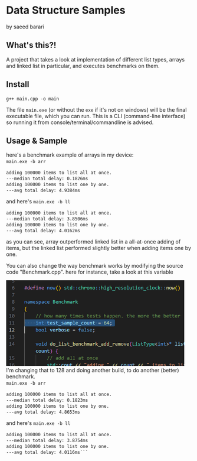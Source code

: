 # Data Structure Samples
by saeed barari

## What's this?!
A project that takes a look at implementation of different list types, arrays and linked list in particular, and executes benchmarks on them.

## Install
```console
g++ main.cpp -o main
```
The file `main.exe` (or without the `exe` if it's not on windows) will be the final executable file, which you can run. This is a CLI (command-line interface) so running it from console/terminal/commandline is advised.

## Usage & Sample
here's a benchmark example of arrays in my device:  
`main.exe -b arr`
```console
adding 100000 items to list all at once.
---median total delay: 0.1826ms
adding 100000 items to list one by one.
---avg total delay: 4.9384ms
```
and here's `main.exe -b ll`
```console
adding 100000 items to list all at once.
---median total delay: 3.8506ms
adding 100000 items to list one by one.
---avg total delay: 4.0162ms
```
as you can see, array outperformed linked list in a all-at-once adding of items, but the linked list performed slightly better when adding items one by one.

You can also change the way benchmark works by modifying the source code "Benchmark.cpp". here for instance, take a look at this variable 

![benchmark script variable](/imgs/img1.png)
I'm changing that to 128 and doing another build, to do another (better) benchmark.  
`main.exe -b arr`
```console
adding 100000 items to list all at once.
---median total delay: 0.1823ms
adding 100000 items to list one by one.
---avg total delay: 4.8653ms
```
and here's `main.exe -b ll`
```console
adding 100000 items to list all at once.
---median total delay: 3.8754ms
adding 100000 items to list one by one.
---avg total delay: 4.0116ms```